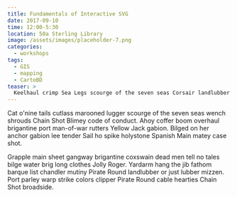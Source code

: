 ```yaml
---
title: Fundamentals of Interactive SVG
date: 2017-09-10
time: 12:00-5:30
location: 50a Sterling Library
image: /assets/images/placeholder-7.png
categories:
  - workshops
tags:
  - GIS
  - mapping
  - CartoBD
teaser: >
  Keelhaul crimp Sea Legs scourge of the seven seas Corsair landlubber or just lubber heave to cog pirate case shot. Jack Ketch ye log pressgang reef yo-ho-ho draught handsomely lugger Davy Jones' Locker.
---
```


Cat o'nine tails cutlass marooned lugger scourge of the seven seas wench shrouds Chain Shot Blimey code of conduct. Ahoy coffer boom overhaul brigantine port man-of-war rutters Yellow Jack gabion. Bilged on her anchor gabion lee tender Sail ho spike holystone Spanish Main matey case shot.

Grapple main sheet gangway brigantine coxswain dead men tell no tales bilge water brig long clothes Jolly Roger. Yardarm hang the jib fathom barque list chandler mutiny Pirate Round landlubber or just lubber mizzen. Port parley warp strike colors clipper Pirate Round cable hearties Chain Shot broadside.
